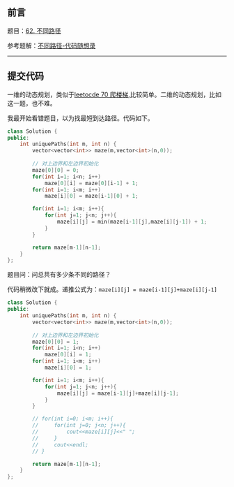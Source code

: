 ## 前言

题目：[62. 不同路径](https://leetcode-cn.com/problems/unique-paths/)

参考题解：[不同路径-代码随想录](https://github.com/youngyangyang04/leetcode-master/blob/master/problems/0062.%E4%B8%8D%E5%90%8C%E8%B7%AF%E5%BE%84.md)

---

## 提交代码

一维的动态规划，类似于[leetocde 70 爬楼梯](https://blog.csdn.net/sinat_38816924/article/details/120795702),比较简单。二维的动态规划，比如这一题，也不难。

我最开始看错题目，以为找最短到达路径。代码如下。

```c++
class Solution {
public:
    int uniquePaths(int m, int n) {
        vector<vector<int>> maze(m,vector<int>(n,0));
        
        // 对上边界和左边界初始化
        maze[0][0] = 0;
        for(int i=1; i<n; i++)
            maze[0][i] = maze[0][i-1] + 1;
        for(int i=1; i<m; i++)
            maze[i][0] = maze[i-1][0] + 1;

        for(int i=1; i<m; i++){
            for(int j=1; j<n; j++){
                maze[i][j] = min(maze[i-1][j],maze[i][j-1]) + 1;
            }
        }

        return maze[m-1][n-1];
    }
};
```

题目问：问总共有多少条不同的路径？

代码稍微改下就成。递推公式为：`maze[i][j] = maze[i-1][j]+maze[i][j-1]`

```c++
class Solution {
public:
    int uniquePaths(int m, int n) {
        vector<vector<int>> maze(m,vector<int>(n,0));
        
        // 对上边界和左边界初始化
        maze[0][0] = 1;
        for(int i=1; i<n; i++)
            maze[0][i] = 1;
        for(int i=1; i<m; i++)
            maze[i][0] = 1;

        for(int i=1; i<m; i++){
            for(int j=1; j<n; j++){
                maze[i][j] = maze[i-1][j]+maze[i][j-1];
            }
        }

        // for(int i=0; i<m; i++){
        //     for(int j=0; j<n; j++){
        //         cout<<maze[i][j]<<" ";
        //     }
        //     cout<<endl;
        // }

        return maze[m-1][n-1];
    }
};
```